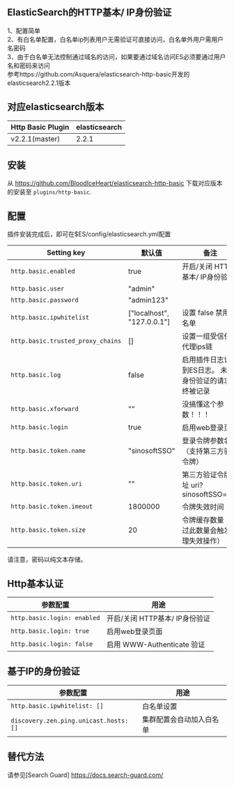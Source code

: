 ## ElasticSearch的HTTP基本/ IP身份验证
1、配置简单  
2、有白名单配置，白名单ip列表用户无需验证可直接访问，白名单外用户需用户名密码  
3、由于白名单无法控制通过域名的访问，如果要通过域名访问ES必须要通过用户名和密码来访问  
参考https://github.com/Asquera/elasticsearch-http-basic开发的elasticsearch2.2.1版本  

## 对应elasticsearch版本

|     Http Basic Plugin       | elasticsearch                |
|-----------------------------|------------------------------|
| v2.2.1(master)              | 2.2.1                        |

## 安装

从 https://github.com/BloodIceHeart/elasticsearch-http-basic 下载对应版本的安装至 `plugins/http-basic`.

## 配置

插件安装完成后，即可在$ES/config/elasticsearch.yml配置

|     Setting key                   |  默认值                      | 备注                                                        | 
|-----------------------------------|------------------------------|------------------------------------------------------------|
| `http.basic.enabled`              | true                         | 开启/关闭 HTTP基本/ IP身份验证                              | 
| `http.basic.user`                 | "admin"                      |                                                            | 
| `http.basic.password`             | "admin123"                   |                                                            | 
| `http.basic.ipwhitelist`          | ["localhost", "127.0.0.1"]   | 设置 false 禁用白名单                                       | 
| `http.basic.trusted_proxy_chains` | []                           | 设置一组受信任的代理ips链                                   | 
| `http.basic.log`                  | false                        | 启用插件日志记录到ES日志。 未经身份验证的请求始终被记录       | 
| `http.basic.xforward`             | ""                           | 没搞懂这个参数！！！                                        | 
| `http.basic.login`                | true                         | 启用web登录页面                                             | 
| `http.basic.token.name`           | "sinosoftSSO"                | 登录令牌参数名（支持第三方验证令牌）                         | 
| `http.basic.token.uri`            | ""                           | 第三方验证令牌地址 uri?sinosoftSSO=xxx                      | 
| `http.basic.token.imeout`         | 1800000                      | 令牌失效时间                                                | 
| `http.basic.token.size`           | 20                           | 令牌缓存数量（超过此数量会触发清理失效操作）                  | 

请注意，密码以纯文本存储。

## Http基本认证
|         参数配置               |         用途                              |
|-------------------------------|-------------------------------------------|
| `http.basic.login: enabled`   | 开启/关闭 HTTP基本/ IP身份验证             |
| `http.basic.login: true`      | 启用web登录页面                            |
| `http.basic.login: false`     | 启用 WWW-Authenticate 验证                |

## 基于IP的身份验证
|         参数配置                       |         用途               |
|---------------------------------------|----------------------------|
| `http.basic.ipwhitelist: []`          | 白名单设置                  |
| `discovery.zen.ping.unicast.hosts:[]` |集群配置会自动加入白名单     |

## 替代方法
请参见[Search Guard] https://docs.search-guard.com/